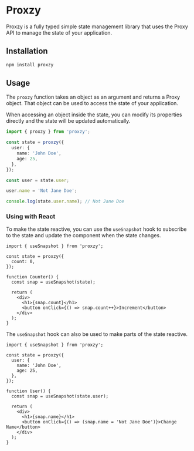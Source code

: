 # Proxzy

Proxzy is a fully typed simple state management library that uses the Proxy API to manage the state of your application.

## Installation

```bash
npm install proxzy
```

## Usage

The `proxzy` function takes an object as an argument and returns a Proxy object.
That object can be used to access the state of your application.

When accessing an object inside the state, you can modify its properties directly and the state will be updated automatically.

```typescript
import { proxzy } from 'proxzy';

const state = proxzy({
  user: {
    name: 'John Doe',
    age: 25,
  },
});

const user = state.user;

user.name = 'Not Jane Doe';

console.log(state.user.name); // Not Jane Doe
```

### Using with React

To make the state reactive, you can use the `useSnapshot` hook to subscribe to the state and update the component when
the state changes.

```tsx
import { useSnapshot } from 'proxzy';

const state = proxzy({
  count: 0,
});

function Counter() {
  const snap = useSnapshot(state);

  return (
    <div>
      <h1>{snap.count}</h1>
      <button onClick={() => snap.count++}>Increment</button>
    </div>
  );
}
```

The `useSnapshot` hook can also be used to make parts of the state reactive.

```tsx
import { useSnapshot } from 'proxzy';

const state = proxzy({
  user: {
    name: 'John Doe',
    age: 25,
  },
});

function User() {
  const snap = useSnapshot(state.user);

  return (
    <div>
      <h1>{snap.name}</h1>
      <button onClick={() => (snap.name = 'Not Jane Doe')}>Change Name</button>
    </div>
  );
}
```
